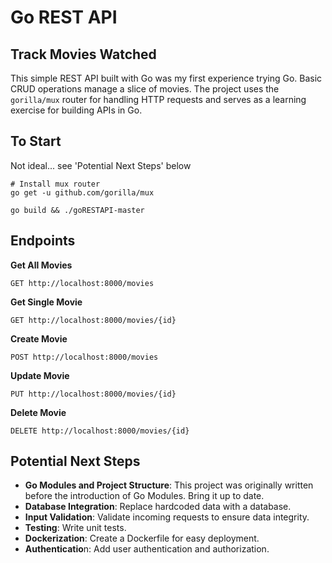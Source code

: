 # Go REST API
## Track Movies Watched
This simple REST API built with Go was my first experience trying Go. Basic CRUD operations manage a slice of movies. The project uses the `gorilla/mux` router for handling HTTP requests and serves as a learning exercise for building APIs in Go.

## To Start
Not ideal... see 'Potential Next Steps' below

```
# Install mux router
go get -u github.com/gorilla/mux
```

```
go build && ./goRESTAPI-master
```

## Endpoints

**Get All Movies**
```
GET http://localhost:8000/movies
```

**Get Single Movie**
```
GET http://localhost:8000/movies/{id}
```

**Create Movie**
```
POST http://localhost:8000/movies
```

**Update Movie**
```
PUT http://localhost:8000/movies/{id}
```

**Delete Movie**
```
DELETE http://localhost:8000/movies/{id}
```

## Potential Next Steps
* **Go Modules and Project Structure**: This project was originally written before the introduction of Go Modules. Bring it up to date.
* **Database Integration**: Replace hardcoded data with a database.
* **Input Validation**: Validate incoming requests to ensure data integrity.
* **Testing**: Write unit tests.
* **Dockerization**: Create a Dockerfile for easy deployment.
* **Authenticatio**n: Add user authentication and authorization.
